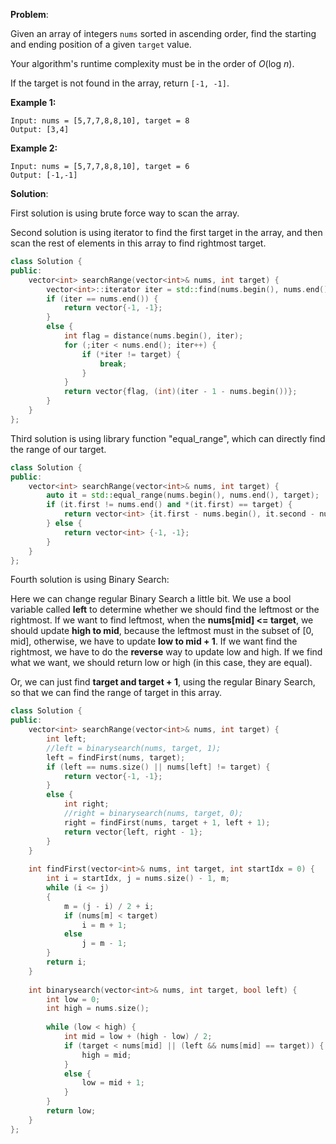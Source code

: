 **Problem**:

Given an array of integers `nums` sorted in ascending order, find the starting and ending position of a given `target` value.

Your algorithm's runtime complexity must be in the order of *O*(log *n*).

If the target is not found in the array, return `[-1, -1]`.

**Example 1:**

```
Input: nums = [5,7,7,8,8,10], target = 8
Output: [3,4]
```

**Example 2:**

```
Input: nums = [5,7,7,8,8,10], target = 6
Output: [-1,-1]
```

**Solution**:

First solution is using brute force way to scan the array.

Second solution is using iterator to find the first target in the array, and then scan the rest of elements in this array to find rightmost target.

```c++
class Solution {
public:
    vector<int> searchRange(vector<int>& nums, int target) {
        vector<int>::iterator iter = std::find(nums.begin(), nums.end(), target);
        if (iter == nums.end()) {
            return vector{-1, -1};
        }
        else {
            int flag = distance(nums.begin(), iter);
            for (;iter < nums.end(); iter++) {
                if (*iter != target) {
                    break;
                }
            }
            return vector{flag, (int)(iter - 1 - nums.begin())};
        }
    }
};
```

Third solution is using library function "equal_range", which can directly find the range of our target.

```c++
class Solution {
public:
    vector<int> searchRange(vector<int>& nums, int target) {
    	auto it = std::equal_range(nums.begin(), nums.end(), target);
	    if (it.first != nums.end() and *(it.first) == target) {
		    return vector<int> {it.first - nums.begin(), it.second - nums.begin() - 1};    
	    } else {
		    return vector<int> {-1, -1};
	    }
    }
};
```

Fourth solution is using Binary Search:

Here we can change regular Binary Search a little bit. We use a bool variable called **left** to determine whether we should find the leftmost or the rightmost. If we want to find leftmost, when the **nums[mid] <= target**, we should update **high to mid**, because the leftmost must in the subset of [0, mid], otherwise, we have to update **low to mid + 1**. If we want find the rightmost,  we have to do the **reverse** way to update low and high. If we find what we want, we should return low or high (in this case, they are equal).

Or, we can just find **target and target + 1**, using the regular Binary Search, so that we can find the range of target in this array.

```c++
class Solution {
public:
    vector<int> searchRange(vector<int>& nums, int target) {
        int left;
        //left = binarysearch(nums, target, 1);
        left = findFirst(nums, target);
        if (left == nums.size() || nums[left] != target) {
            return vector{-1, -1};
        }
        else {
            int right;
            //right = binarysearch(nums, target, 0);
            right = findFirst(nums, target + 1, left + 1);
            return vector{left, right - 1};
        }   
    }
    
    int findFirst(vector<int>& nums, int target, int startIdx = 0) {
		int i = startIdx, j = nums.size() - 1, m;
		while (i <= j)
		{
			m = (j - i) / 2 + i;
			if (nums[m] < target)
				i = m + 1;
			else
				j = m - 1;
		}
		return i;
	}
    
    int binarysearch(vector<int>& nums, int target, bool left) {
        int low = 0;
        int high = nums.size();
        
        while (low < high) {
            int mid = low + (high - low) / 2;
            if (target < nums[mid] || (left && nums[mid] == target)) {
                high = mid;
            }
            else {
                low = mid + 1;
            }
        }
        return low;
    }
};
```

